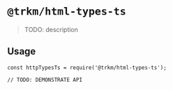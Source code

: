 # `@trkm/html-types-ts`

> TODO: description

## Usage

```
const httpTypesTs = require('@trkm/html-types-ts');

// TODO: DEMONSTRATE API
```
